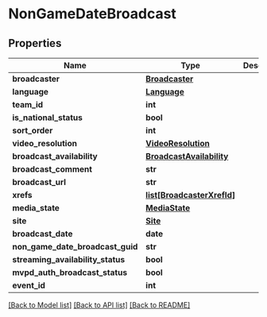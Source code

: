 # NonGameDateBroadcast

## Properties
Name | Type | Description | Notes
------------ | ------------- | ------------- | -------------
**broadcaster** | [**Broadcaster**](Broadcaster.md) |  | [optional] 
**language** | [**Language**](Language.md) |  | [optional] 
**team_id** | **int** |  | [optional] 
**is_national_status** | **bool** |  | [optional] 
**sort_order** | **int** |  | [optional] 
**video_resolution** | [**VideoResolution**](VideoResolution.md) |  | [optional] 
**broadcast_availability** | [**BroadcastAvailability**](BroadcastAvailability.md) |  | [optional] 
**broadcast_comment** | **str** |  | [optional] 
**broadcast_url** | **str** |  | [optional] 
**xrefs** | [**list[BroadcasterXrefId]**](BroadcasterXrefId.md) |  | [optional] 
**media_state** | [**MediaState**](MediaState.md) |  | [optional] 
**site** | [**Site**](Site.md) |  | [optional] 
**broadcast_date** | **date** |  | [optional] 
**non_game_date_broadcast_guid** | **str** |  | [optional] 
**streaming_availability_status** | **bool** |  | [optional] 
**mvpd_auth_broadcast_status** | **bool** |  | [optional] 
**event_id** | **int** |  | [optional] 

[[Back to Model list]](../README.md#documentation-for-models) [[Back to API list]](../README.md#documentation-for-api-endpoints) [[Back to README]](../README.md)

